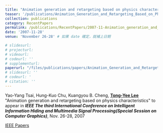 ```yaml
---
title: "Animation generation and retargeting based on physics characteristics"
teaser: '/publications/Animation_Generation_and_Retargeting_Based_on_Physics_Characteristics.jpg'
collection: publications
category: RecentPapers
permalink: /publications/RecentPapers/2007-11-Animation_generation_and_retargeting_based_on_physics_characteristics
date: '2007-11-28'
venue: 'November 26-28' # 如果 date 確定，就補上日期

# slidesurl: 
# projecturl: 
# videourl: 
# codeurl: ''
# supplementurl: 
paperurl: "/files/publications/papers/Animation_Generation_and_Retargeting_Based_on_Physics_Characteristics.pdf"
# slidesurl: ''
# codeurl: '
# citation: ''
---
```


Yao-Yang Tsai, Hung-Kuo Chu, Kuangyou B. Cheng, <strong><u>Tong-Yee Lee</u></strong> "Animation generation and retargeting based on physics characteristics" to appear in  <strong><i>IEEE The third International Conference on Intelligent Information Hiding and Multimedia Signal Processing(Special Session on Computer Graphics)</i></strong>, Nov. 26-28, 2007

[IEEE Papers](https://ieeexplore.ieee.org/document/4457561)
